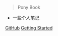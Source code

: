 <!-- _coverpage.md -->

> Pony Book

- 一些个人笔记


[GitHub](https://github.com/ma-pony)
[Getting Started](README.md)
